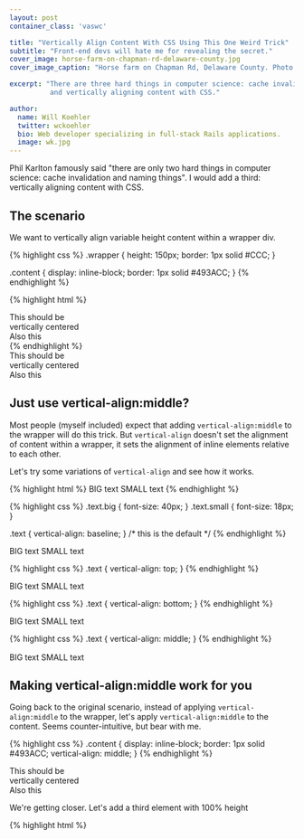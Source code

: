 ```yaml
---
layout: post
container_class: 'vaswc'

title: "Vertically Align Content With CSS Using This One Weird Trick"
subtitle: "Front-end devs will hate me for revealing the secret."
cover_image: horse-farm-on-chapman-rd-delaware-county.jpg
cover_image_caption: "Horse farm on Chapman Rd, Delaware County. Photo: Will Koehler"

excerpt: "There are three hard things in computer science: cache invalidation, naming things,
          and vertically aligning content with CSS."

author:
  name: Will Koehler
  twitter: wckoehler
  bio: Web developer specializing in full-stack Rails applications.
  image: wk.jpg
---
```

Phil Karlton famously said "there are only two hard things in computer science: cache invalidation
and naming things". I would add a third: vertically aligning content with CSS.

## The scenario

We want to vertically align variable height content within a wrapper div.

{% highlight css %}
.wrapper {
  height: 150px;
  border: 1px solid #CCC;
}

.content {
  display: inline-block;
  border: 1px solid #493ACC;
}
{% endhighlight %}

{% highlight html %}
<div class='wrapper'>
  <div class='content'>
    This should be<br>
    vertically centered
  </div>
  <div class='content'>
    Also this
  </div>
</div>
{% endhighlight %}

<div class='wrapper'>
  <div class='content'>
    This should be<br>
    vertically centered
  </div>
  <div class='content'>
    Also this
  </div>
</div>

## Just use vertical-align:middle?

Most people (myself included) expect that adding `vertical-align:middle` to the wrapper will
do this trick. But `vertical-align` doesn't set the alignment of content within a wrapper, it sets the
alignment of inline elements relative to each other.

Let's try some variations of `vertical-align` and see how it works.

{% highlight html %}
<span class='text big'>BIG text</span>
<span class='text small'>SMALL text</span>
{% endhighlight %}

{% highlight css %}
.text.big { font-size: 40px; }
.text.small { font-size: 18px; }

.text { vertical-align: baseline; }   /* this is the default */
{% endhighlight %}

<div class='boundary'>
  <span class='text big'>BIG text</span>
  <span class='text small'>SMALL text</span>
</div>

{% highlight css %}
.text { vertical-align: top; }
{% endhighlight %}

<div class='boundary'>
  <span class='text big' style='vertical-align:top'>BIG text</span>
  <span class='text small' style='vertical-align:top'>SMALL text</span>
</div>

{% highlight css %}
.text { vertical-align: bottom; }
{% endhighlight %}

<div class='boundary'>
  <span class='text big' style='vertical-align:bottom'>BIG text</span>
  <span class='text small' style='vertical-align:bottom'>SMALL text</span>
</div>

{% highlight css %}
.text { vertical-align: middle; }
{% endhighlight %}

<div class='boundary'>
  <span class='text big' style='vertical-align:middle'>BIG text</span>
  <span class='text small' style='vertical-align:middle'>SMALL text</span>
</div>

## Making vertical-align:middle work for you

Going back to the original scenario, instead of applying `vertical-align:middle` to the wrapper,
let's apply `vertical-align:middle` to the content. Seems counter-intuitive, but bear with me.

{% highlight css %}
.content {
  display: inline-block;
  border: 1px solid #493ACC;
  vertical-align: middle;
}
{% endhighlight %}

<div class='wrapper'>
  <div class='content' style='vertical-align:middle'>
    This should be<br>
    vertically centered
  </div>
  <div class='content' style='vertical-align:middle'>
    Also this
  </div>
</div>

We're getting closer. Let's add a third element with 100% height

{% highlight html %}
<div class='wrapper'>
  <div class='content' style='height:100%'>&nbsp;</div>
  <div class='content'>
    I would like this<br>
    to be vertically centered
  </div>
  <div class='content'>
    Also this
  </div>
</div>
{% endhighlight %}

<div class='wrapper'>
  <div class='content' style='vertical-align:middle;height:100%'>&nbsp;</div>
  <div class='content' style='vertical-align:middle'>
    This should be<br>
    vertically centered
  </div>
  <div class='content' style='vertical-align:middle'>
    Also this
  </div>
</div>

This is starting to look promising!

## Make CSS do the work for us

Manually adding a third element to vertically align things is a burden. So let's
have css do that for us with a `:before` pseudo element.

{% highlight css %}
.wrapper:before {
  content: '';
  display: inline-block;
  height: 100%;
  vertical-align: middle;
  border: 1px solid red; /* so we can see what's going on */
}            
{% endhighlight %}


{% highlight html %}
<div class='wrapper'>
  <div class='content'>
    I would like this<br>
    to be vertically centered
  </div>
  <div class='content'>
    Also this
  </div>
</div>
{% endhighlight %}

<div class='wrapper with_centering visible_centering broken_wrapping'>
  <div class='content' style='vertical-align:middle'>
    This should be<br>
    vertically centered
  </div>
  <div class='content' style='vertical-align:middle'>
    Also this
  </div>
</div>

It's working! Now remove the red border from the pseudo element and... Voila

<div class='wrapper with_centering'>
  <div class='content' style='vertical-align:middle'>
    This should be<br>
    vertically centered
  </div>
  <div class='content' style='vertical-align:middle'>
    Also this
  </div>
</div>

## Edge cases

Well this is awesome. But you knew there would be edge cases right? Consider this scenario:

{% highlight html %}
<div class='wrapper'>
  <div class='content'>
    This text should wrap as needed
  </div>
</div>
{% endhighlight %}

<div class='wrapper with_centering'>
  <div class='content' style='vertical-align:middle'>
    This text should wrap as needed
  </div>
</div>

Your customer views the page on a small device, or resizes their browser and...

<div style='height: 250px'>
  <div class='wrapper with_centering broken_wrapping' style='width:200px'>
    <div class='content' style='vertical-align:middle'>
      This text should wrap as needed
    </div>
  </div>
</div>

What happened?? The text wraped, but the content dropped below the wrapper. Let's make
our before pseudo element visible again.

<div style='height: 250px'>
  <div class='wrapper with_centering broken_wrapping visible_centering' style='width:200px'>
    <div class='content' style='vertical-align:middle'>
      This text should wrap as needed
    </div>
  </div>
</div>

Now we can see what happened. The `:before` pseudo element is an inline-block element. So
it's getting wrapped as well. We can fix that with another trick. Add a negative right
margin to the `:before` pseudo element so the pseudo element doesn't take up any horizontal
space.

{% highlight css %}
.wrapper:before {
  content: '';
  display: inline-block;
  height: 100%;
  vertical-align: middle;
  margin-right: -.35em;
}            
{% endhighlight %}

Now the text is wrapping like it should.

<div class='wrapper with_centering' style='width:200px'>
  <div class='content' style='vertical-align:middle'>
    This text should wrap as needed
  </div>
</div>

## All together now

{% highlight css %}
.wrapper {
  height: 150px;
  border: 1px solid #CCC;
}

.wrapper:before {
  content: '';
  display: inline-block;
  height: 100%;
  vertical-align: middle;
  margin-right: -.35em;
}            

.content {
  display: inline-block;
  border: 1px solid #493ACC;
}
{% endhighlight %}

{% highlight html %}
<div class='wrapper'>
  <div class='content'>
    This should be<br>
    vertically centered
  </div>
  <div class='content'>
    Also this
  </div>
</div>
{% endhighlight %}

## Conclusion

I've used many tricks over the years to vertically align content. They all have tradeoffs. Some
add a lot of noise to the CSS. Others (like using `display:table-cell`) have side effects. I've just
recently discovered this trick, but I think it's going to be my new go-to solution. In terms of
compatibility, it works on all modern browsers + IE8.

Thanks to Chris Coyler for the [idea](http://css-tricks.com/centering-in-the-unknown/) and
Gary Turner for the [original work](http://gtwebdev.com/workshop/vcenter/vcenter-inline-css.php).


<!-- styles for this post -->
<style>
  .vaswc .wrapper {
    height: 150px;
    border: 1px solid #CCC;
    text-align: center;
    margin-bottom: 2em;
  }

  .vaswc .wrapper.with_centering:before {
    content: '';
    display: inline-block;
    height: 100%;
    vertical-align: middle;
    margin-right: -.35em;
  }            

  .vaswc .wrapper.with_centering.visible_centering:before {
    border: 1px solid red;
  }            

  .vaswc .wrapper.with_centering.broken_wrapping:before {
    margin-right: 0em;
  }            

  .vaswc .content {
    display: inline-block;
    border: 1px solid #493ACC;
    text-align: center;
    padding: 10px;
  }

  .vaswc .boundary {
    border: 1px solid #CCC;
    padding: 0 15px;
    margin-bottom: 2em;
  }
  
  .vaswc .text {
    color: #666;
    vertical-align: baseline;
  }
  
  .vaswc .text.big {
    font-size: 2.3em;
    margin-right: 10px;
  }

  .vaswc .text.small {
    font-size: 1em;
  }
</style>
